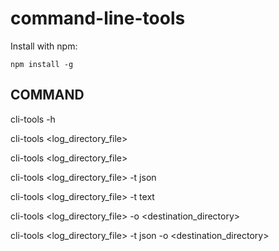 # command-line-tools

Install with npm:

```npm install -g```

## COMMAND

cli-tools -h

cli-tools <log_directory_file>

cli-tools <log_directory_file>

cli-tools <log_directory_file> -t json

cli-tools <log_directory_file> -t text

cli-tools <log_directory_file> -o <destination_directory>

cli-tools <log_directory_file> -t json -o <destination_directory>
